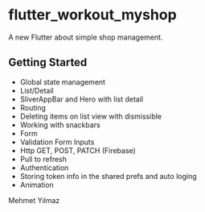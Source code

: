 # flutter_workout_myshop

A new Flutter about simple shop management.

## Getting Started

- Global state management
- List/Detail
- SliverAppBar and Hero with list detail
- Routing
- Deleting items on list view with dismissible
- Working with snackbars
- Form
- Validation Form Inputs
- Http GET, POST, PATCH (Firebase)
- Pull to refresh
- Authentication
- Storing token info in the shared prefs and auto loging
- Animation

Mehmet Yılmaz
